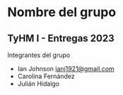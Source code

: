 # Nombre del grupo
## TyHM I - Entregas 2023
Integrantes del grupo
* Ian Johnson <ianj1921@gmail.com>
* Carolina Fernández
* Julián Hidalgo

